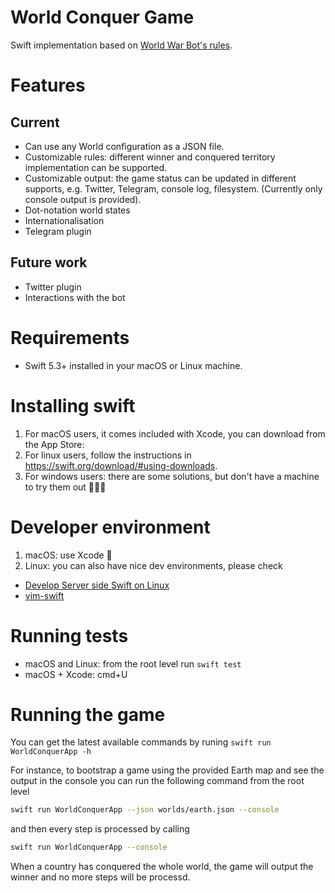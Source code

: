 # World Conquer Game

Swift implementation based on [World War Bot's rules](https://worldwarbot.com/about/).

# Features
## Current
- Can use any World configuration as a JSON file.
- Customizable rules: different winner and conquered territory implementation can be supported.
- Customizable output: the game status can be updated in different supports, e.g. Twitter, Telegram, console log, filesystem. (Currently only console output is provided).
- Dot-notation world states
- Internationalisation
- Telegram plugin

## Future work
- Twitter plugin
- Interactions with the bot

# Requirements
* Swift 5.3+ installed in your macOS or Linux machine. 

# Installing swift
1. For macOS users, it comes included with Xcode, you can download from the App Store:
1. For linux users, follow the instructions in https://swift.org/download/#using-downloads. 
1. For windows users: there are some solutions, but don't have a machine to try them out 🤷🏽‍♂️

# Developer environment
1. macOS: use Xcode 🚀
1. Linux: you can also have nice dev environments, please check 
  * [Develop Server side Swift on Linux](https://medium.com/@joscdk/develop-server-side-swift-on-linux-a9ea56e805cc)
  * [vim-swift](https://github.com/toyamarinyon/vim-swift)

# Running tests
* macOS and Linux: from the root level run `swift test`
* macOS + Xcode: cmd+U

# Running the game
You can get the latest available commands by runing `swift run WorldConquerApp -h`

For instance, to bootstrap a game using the provided Earth map and see the output in the console you can run the following command from the root level
```bash
swift run WorldConquerApp --json worlds/earth.json --console
```

and then every step is processed by calling
```bash
swift run WorldConquerApp --console
```

When a country has conquered the whole world, the game will output the winner and no more steps will be processd.
